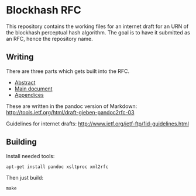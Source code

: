 
Blockhash RFC
=============

This repository contains the working files for an internet draft for
an URN of the blockhash perceptual hash algorithm.  The goal is to
have it submitted as an RFC, hence the repository name.

Writing
-------

There are three parts which gets built into the RFC.

* [Abstract](abstract.md)
* [Main document](main.md)
* [Appendices](appendices.md)

These are written in the pandoc version of Markdown:
http://tools.ietf.org/html/draft-gieben-pandoc2rfc-03

Guidelines for internet drafts:
http://www.ietf.org/ietf-ftp/1id-guidelines.html

Building
--------

Install needed tools:

    apt-get install pandoc xsltproc xml2rfc

Then just build:

    make
